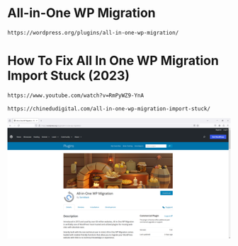 # All-in-One WP Migration

```
https://wordpress.org/plugins/all-in-one-wp-migration/
```

# How To Fix All In One WP Migration Import Stuck (2023)

```
https://www.youtube.com/watch?v=RmPyWZ9-YnA
```

```
https://chinedudigital.com/all-in-one-wp-migration-import-stuck/
```

![Image](Capture.PNG)